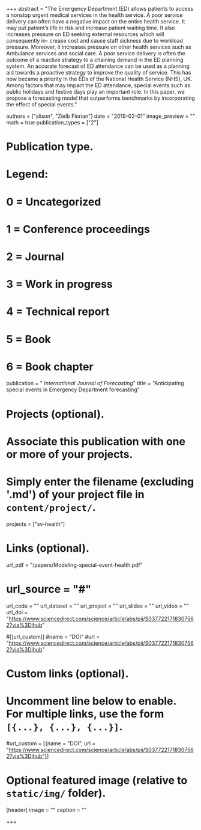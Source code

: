 +++
abstract = "The Emergency Department (ED) allows patients to access a nonstop urgent medical services in the health service. A poor service delivery can often have a negative impact on the entire health service. It may put patient’s life in risk and increase patient waiting time. It also increases pressure on ED seeking external resources which will consequently in- crease cost and cause staff sickness due to workload pressure. Moreover, it increases pressure on other health services such as Ambulance services and social care. A poor service delivery is often the outcome of a reactive strategy to a chaining demand in the ED planning system. An accurate forecast of ED attendance can be used as a planning aid towards a proactive strategy to improve the quality of service. This has now became a priority in the EDs of the National Health Service (NHS), UK. Among factors that may impact the ED attendance, special events such as public holidays and festive days play an important role. In this paper, we propose a forecasting model that outperforms benchmarks by incorporating the effect of special events."

authors = ["alison", "Zielb Florian"]
date = "2019-02-01"
image_preview = ""
math = true
publication_types = ["2"]
# Publication type.
# Legend:
# 0 = Uncategorized
# 1 = Conference proceedings
# 2 = Journal
# 3 = Work in progress
# 4 = Technical report
# 5 = Book
# 6 = Book chapter
publication = " *International Journal of Forecasting*"
title = "Anticipating special events in Emergency Department forecasting"
# Projects (optional).
#   Associate this publication with one or more of your projects.
#   Simply enter the filename (excluding '.md') of your project file in `content/project/`.
projects = ["sv-health"]

# Links (optional).
url_pdf = "/papers/Modeling-special-event-health.pdf"
# url_source = "#"
url_code = ""
url_dataset = ""
url_project = ""
url_slides = ""
url_video = ""
url_doi = "https://www.sciencedirect.com/science/article/abs/pii/S0377221718307562?via%3Dihub"

#[[url_custom]]
#name = "DOI"
#url = "https://www.sciencedirect.com/science/article/abs/pii/S0377221718307562?via%3Dihub"


# Custom links (optional).
#   Uncomment line below to enable. For multiple links, use the form `[{...}, {...}, {...}]`.
#url_custom = [{name = "DOI", url = "https://www.sciencedirect.com/science/article/abs/pii/S0377221718307562?via%3Dihub"}]


# Optional featured image (relative to `static/img/` folder).
[header]
image = ""
caption = ""

+++